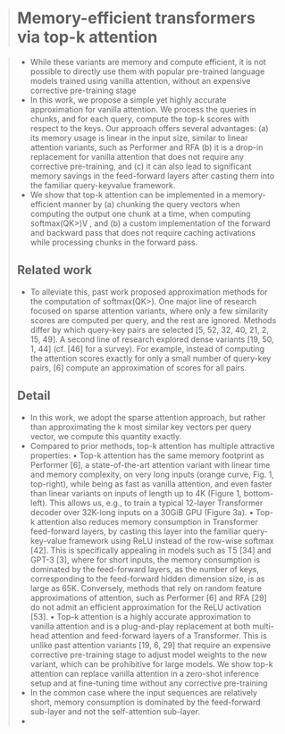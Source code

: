 > # Memory-efficient transformers via top-k attention

> * While these variants are memory and compute efficient, it is not possible to directly use them with popular pre-trained language models trained using vanilla attention, without an expensive corrective pre-training stage
> * In this work, we propose a simple yet highly accurate approximation for vanilla attention. We process the queries in chunks, and for each query, compute the top-k scores with respect to the keys. Our approach offers several advantages: (a) its memory usage is linear in the input size, similar to linear attention variants, such as Performer and RFA (b) it is a drop-in replacement for vanilla attention that does not require any corrective pre-training, and (c) it can also lead to significant memory savings in the feed-forward layers after casting them into the familiar query-keyvalue framework.
> * We show that top-k attention can be implemented in a memory-efficient manner by (a) chunking the query vectors when computing the output one chunk at a time, when computing softmax(QK>)V , and (b) a custom implementation of the forward and backward pass that does not require caching activations while processing chunks in the forward pass.
>
> ## Related work
>
> * To alleviate this, past work proposed approximation methods for the computation of softmax(QK>). One major line of research focused on sparse attention variants, where only a few similarity scores are computed per query, and the rest are ignored. Methods differ by which query-key pairs are selected [5, 52, 32, 40, 21, 2, 15, 49]. A second line of research explored dense variants [19, 50, 1, 44] (cf. [46] for a survey). For example, instead of computing the attention scores exactly for only a small number of query-key pairs, [6] compute an approximation of scores for all pairs.
>
> ## Detail
>
> * In this work, we adopt the sparse attention approach, but rather than approximating the k most similar key vectors per query vector, we compute this quantity exactly.
> * Compared to prior methods, top-k attention has multiple attractive properties:  • Top-k attention has the same memory footprint as Performer [6], a state-of-the-art attention variant with linear time and memory complexity, on very long inputs (orange curve, Fig. 1, top-right), while being as fast as vanilla attention, and even faster than linear variants on inputs of length up to 4K (Figure 1, bottom-left). This allows us, e.g., to train a typical 12-layer Transformer decoder over 32K-long inputs on a 30GiB GPU (Figure 3a).  • Top-k attention also reduces memory consumption in Transformer feed-forward layers, by casting this layer into the familiar query-key-value framework using ReLU instead of the row-wise softmax [42]. This is specifically appealing in models such as T5 [34] and GPT-3 [3], where for short inputs, the memory consumption is dominated by the feed-forward layers, as the number of keys, corresponding to the feed-forward hidden dimension size, is as large as 65K. Conversely, methods that rely on random feature approximations of attention, such as Performer [6] and RFA [29] do not admit an efficient approximation for the ReLU activation [53].  • Top-k attention is a highly accurate approximation to vanilla attention and is a plug-and-play replacement at both multi-head attention and feed-forward layers of a Transformer. This is unlike past attention variants [19, 6, 29] that require an expensive corrective pre-training stage to adjust model weights to the new variant, which can be prohibitive for large models. We show top-k attention can replace vanilla attention in a zero-shot inference setup and at fine-tuning time without any corrective pre-training
> * In the common case where the input sequences are relatively short, memory consumption is dominated by the feed-forward sub-layer and not the self-attention sub-layer.
> *
